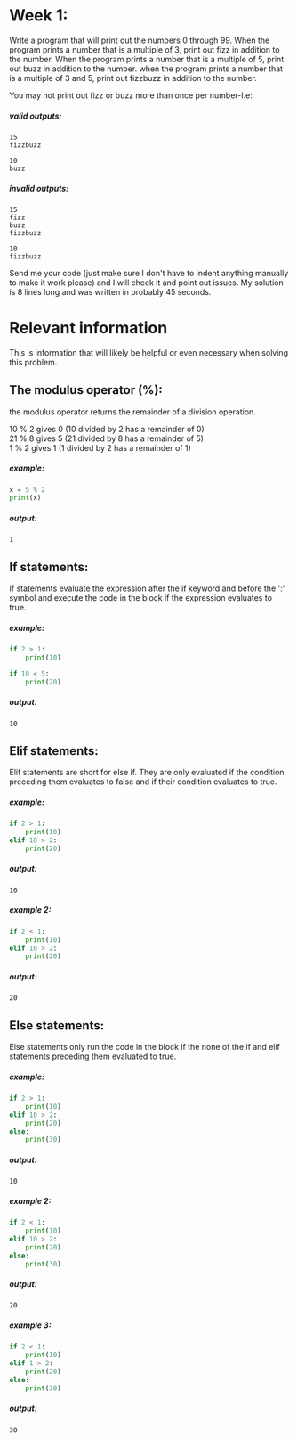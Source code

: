 # Week 1:
Write a program that will print out the numbers 0 through 99. When the program prints a number that is a multiple of 3, print out fizz in addition to the number. When the program prints a number that is a multiple of 5, print out buzz in addition to the number. when the program prints a number that is a multiple of 3 and 5, print out fizzbuzz in addition to the number.

You may not print out fizz or buzz more than once per number-I.e:

##### valid outputs:
```
15
fizzbuzz
```

```
10
buzz
```

##### invalid outputs:
```
15
fizz
buzz
fizzbuzz
```

```
10
fizzbuzz
```

Send me your code (just make sure I don't have to indent anything manually to make it work please) and I will check it and point out issues.
My solution is 8 lines long and was written in probably 45 seconds.

# Relevant information
This is information that will likely be helpful or even necessary when solving this problem.

## The modulus operator (%):
the modulus operator returns the remainder of a division operation.

10 % 2 gives 0 (10 divided by 2 has a remainder of 0)\
21 % 8 gives 5 (21 divided by 8 has a remainder of 5)\
1 % 2 gives 1 (1 divided by 2 has a remainder of 1)

##### example:
```python
x = 5 % 2
print(x)
```

##### output:
```
1
```

## If statements:
If statements evaluate the expression after the if keyword and before the ':' symbol and execute the code in the block if the expression evaluates to true.

##### example:
```python
if 2 > 1:
    print(10)

if 10 < 5:
    print(20)
```

##### output:
```
10
```

## Elif statements:
Elif statements are short for else if. They are only evaluated if the condition preceding them evaluates to false and if their condition evaluates to true.

##### example:
```python
if 2 > 1:
    print(10)
elif 10 > 2:
    print(20)
```

##### output:
```
10
```

##### example 2:
```python
if 2 < 1:
    print(10)
elif 10 > 2:
    print(20)
```

##### output:
```
20
```

## Else statements:
Else statements only run the code in the block if the none of the if and elif statements preceding them evaluated to true.

##### example:
```python
if 2 > 1:
    print(10)
elif 10 > 2:
    print(20)
else:
    print(30)
```

##### output:
```
10
```

##### example 2:
```python
if 2 < 1:
    print(10)
elif 10 > 2:
    print(20)
else:
    print(30)
```

##### output:
```
20
```

##### example 3:
```python
if 2 < 1:
    print(10)
elif 1 > 2:
    print(20)
else:
    print(30)
```
##### output:
```
30
```
